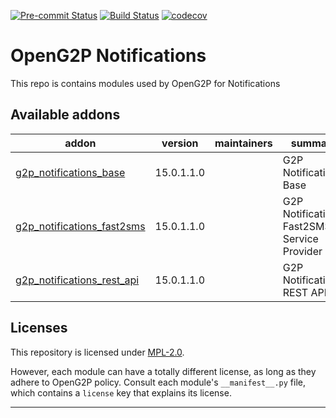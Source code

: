 
<!-- /!\ Non OCA Context : Set here the badge of your runbot / runboat instance. -->
[![Pre-commit Status](https://github.com/OpenG2P/openg2p-notifications/actions/workflows/pre-commit.yml/badge.svg?branch=15.0)](https://github.com/OpenG2P/openg2p-notifications/actions/workflows/pre-commit.yml?query=branch%3A15.0)
[![Build Status](https://github.com/OpenG2P/openg2p-notifications/actions/workflows/test.yml/badge.svg?branch=15.0)](https://github.com/OpenG2P/openg2p-notifications/actions/workflows/test.yml?query=branch%3A15.0)
[![codecov](https://codecov.io/gh/OpenG2P/openg2p-notifications/branch/15.0/graph/badge.svg)](https://codecov.io/gh/OpenG2P/openg2p-notifications)
<!-- /!\ Non OCA Context : Set here the badge of your translation instance. -->

<!-- /!\ do not modify above this line -->

# OpenG2P Notifications

This repo is contains modules used by OpenG2P for Notifications

<!-- /!\ do not modify below this line -->

<!-- prettier-ignore-start -->

[//]: # (addons)

Available addons
----------------
addon | version | maintainers | summary
--- | --- | --- | ---
[g2p_notifications_base](g2p_notifications_base/) | 15.0.1.1.0 |  | G2P Notifications: Base
[g2p_notifications_fast2sms](g2p_notifications_fast2sms/) | 15.0.1.1.0 |  | G2P Notifications: Fast2SMS Service Provider
[g2p_notifications_rest_api](g2p_notifications_rest_api/) | 15.0.1.1.0 |  | G2P Notifications: REST API

[//]: # (end addons)

<!-- prettier-ignore-end -->

## Licenses

This repository is licensed under [MPL-2.0](LICENSE).

However, each module can have a totally different license, as long as they adhere to OpenG2P
policy. Consult each module's `__manifest__.py` file, which contains a `license` key
that explains its license.

----
<!-- /!\ Non OCA Context : Set here the full description of your organization. -->
